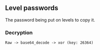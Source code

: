 ## Level passwords
The password being put on levels to copy it.
### Decryption
`Raw -> base64_decode -> xor (key: 26364)`
